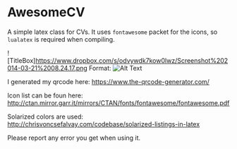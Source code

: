 AwesomeCV
=========

A simple latex class for CVs. It uses ```fontawesome``` packet for the icons, so
```lualatex``` is required when compiling.

![TitleBox]https://www.dropbox.com/s/odvywdk7kow0lwz/Screenshot%202014-03-21%2008.24.17.png
Format: ![Alt Text](url)

I generated my qrcode here: https://www.the-qrcode-generator.com/

Icon list can be foun here: http://ctan.mirror.garr.it/mirrors/CTAN/fonts/fontawesome/fontawesome.pdf

Solarized colors are used: http://chrisvoncsefalvay.com/codebase/solarized-listings-in-latex

Please report any error you get when using it.
